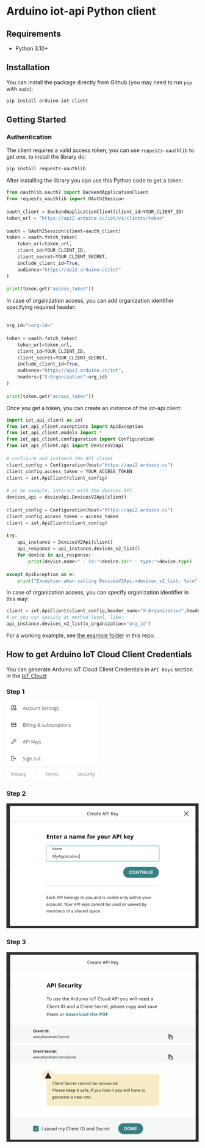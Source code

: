 # Arduino iot-api Python client

## Requirements

* Python 3.10+

## Installation

You can install the package directly from Github (you may need to run `pip` with
`sudo`):

```sh
pip install arduino-iot-client
```

## Getting Started

### Authentication

The client requires a valid access token, you can use `requests-oauthlib` to get
one, to install the library do:

```sh
pip install requests-oauthlib
```

After installing the library you can use this Python code to get a token:

```python
from oauthlib.oauth2 import BackendApplicationClient
from requests_oauthlib import OAuth2Session

oauth_client = BackendApplicationClient(client_id=YOUR_CLIENT_ID)
token_url = "https://api2.arduino.cc/iot/v1/clients/token"

oauth = OAuth2Session(client=oauth_client)
token = oauth.fetch_token(
    token_url=token_url,
    client_id=YOUR_CLIENT_ID,
    client_secret=YOUR_CLIENT_SECRET,
    include_client_id=True,
    audience="https://api2.arduino.cc/iot"
)

print(token.get("access_token"))
```

In case of organization access, you can add organization identifier specifying required header:


```python

org_id="<org-id>"

token = oauth.fetch_token(
    token_url=token_url,
    client_id=YOUR_CLIENT_ID,
    client_secret=YOUR_CLIENT_SECRET,
    include_client_id=True,
    audience="https://api2.arduino.cc/iot",
    headers={"X-Organization":org_id}
)

print(token.get("access_token"))
```

Once you get a token, you can create an instance of the iot-api client:

```python
import iot_api_client as iot
from iot_api_client.exceptions import ApiException
from iot_api_client.models import *
from iot_api_client.configuration import Configuration
from iot_api_client.api import DevicesV2Api

# configure and instance the API client
client_config = Configuration(host="https://api2.arduino.cc")
client_config.access_token = YOUR_ACCESS_TOKEN
client = iot.ApiClient(client_config)

# as an example, interact with the devices API
devices_api = deviceApi.DevicesV2Api(client)

client_config = Configuration(host="https://api2.arduino.cc")
client_config.access_token = access_token
client = iot.ApiClient(client_config)

try:
    api_instance = DevicesV2Api(client)
    api_response = api_instance.devices_v2_list()
    for device in api_response:
        print(device.name+" - id:"+device.id+" - type:"+device.type)

except ApiException as e:
    print("Exception when calling DevicesV2Api->devices_v2_list: %s\n" % e)
```

In case of organization access, you can specify organization identifier in this way:

```python
client = iot.ApiClient(client_config,header_name="X-Organization",header_value=org_id)
# or you can specify at method level, like:
api_instance.devices_v2_list(x_organization="org_id")
```

For a working example, see [the example folder](https://github.com/arduino/iot-client-py/tree/master/example/main.py) in this repo.

## How to get Arduino IoT Cloud Client Credentials

You can generate Arduino IoT Cloud Client Credentials in `API Keys` section in the [IoT Cloud](https://app.arduino.cc/api-keys):

### Step 1

![IoT Cloud](img/api_step1.png)

### Step 2

![IoT Cloud](img/api_step2.png)

### Step 3

![IoT Cloud](img/api_step3.png)

